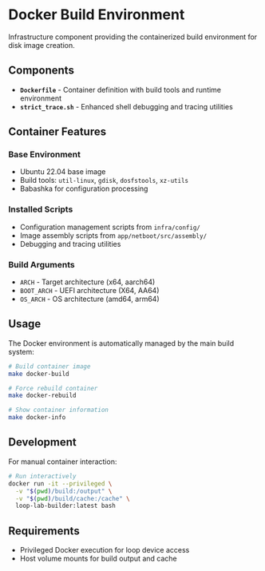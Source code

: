 # Docker Build Environment

Infrastructure component providing the containerized build environment for disk image creation.

## Components

- **`Dockerfile`** - Container definition with build tools and runtime environment
- **`strict_trace.sh`** - Enhanced shell debugging and tracing utilities

## Container Features

### Base Environment
- Ubuntu 22.04 base image
- Build tools: `util-linux`, `gdisk`, `dosfstools`, `xz-utils`
- Babashka for configuration processing

### Installed Scripts
- Configuration management scripts from `infra/config/`
- Image assembly scripts from `app/netboot/src/assembly/`
- Debugging and tracing utilities

### Build Arguments
- `ARCH` - Target architecture (x64, aarch64)
- `BOOT_ARCH` - UEFI architecture (X64, AA64)  
- `OS_ARCH` - OS architecture (amd64, arm64)

## Usage

The Docker environment is automatically managed by the main build system:

```bash
# Build container image
make docker-build

# Force rebuild container
make docker-rebuild

# Show container information
make docker-info
```

## Development

For manual container interaction:
```bash
# Run interactively
docker run -it --privileged \
  -v "$(pwd)/build:/output" \
  -v "$(pwd)/build/cache:/cache" \
  loop-lab-builder:latest bash
```

## Requirements

- Privileged Docker execution for loop device access
- Host volume mounts for build output and cache

